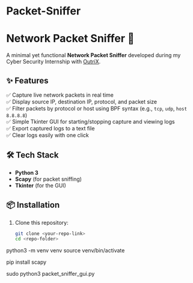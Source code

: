 # Packet-Sniffer

# Network Packet Sniffer 🔎

A minimal yet functional **Network Packet Sniffer** developed during my Cyber Security Internship with [OutriX](https://www.linkedin.com/company/outrix/).

## ✨ Features
✅ Capture live network packets in real time  
✅ Display source IP, destination IP, protocol, and packet size  
✅ Filter packets by protocol or host using BPF syntax (e.g., `tcp`, `udp`, `host 8.8.8.8`)  
✅ Simple Tkinter GUI for starting/stopping capture and viewing logs  
✅ Export captured logs to a text file  
✅ Clear logs easily with one click  

## 🛠 Tech Stack
- **Python 3**
- **Scapy** (for packet sniffing)
- **Tkinter** (for the GUI)

## 📦 Installation
1. Clone this repository:
   ```bash
   git clone <your-repo-link>
   cd <repo-folder>


python3 -m venv venv
source venv/bin/activate


pip install scapy


sudo python3 packet_sniffer_gui.py
